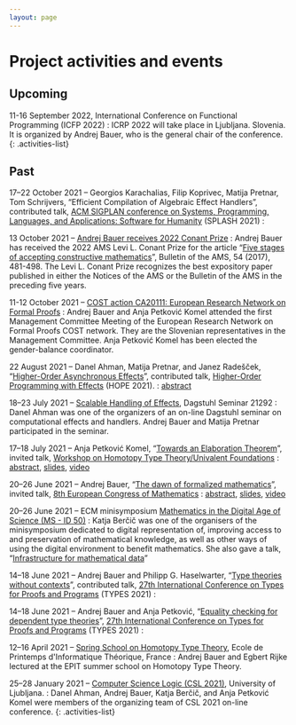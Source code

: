 ```yaml
---
layout: page
---
```


# Project activities and events

## Upcoming

11-16 September 2022, International Conference on Functional Programming (ICFP 2022)
: ICRP 2022 will take place in Ljubljana. Slovenia. It is organized by Andrej Bauer, who is the general chair of the conference.
{: .activities-list}

## Past

17–22 October 2021 – Georgios Karachalias, Filip Koprivec, Matija Pretnar, Tom Schrijvers, “Efficient Compilation of Algebraic Effect Handlers”, contributed talk, [ACM SIGPLAN conference on Systems, Programming, Languages, and Applications: Software for Humanity](https://2021.splashcon.org) (SPLASH 2021)
: &nbsp;

13 October 2021 – [Andrej Bauer receives 2022 Conant Prize](https://www.ams.org/news?news_id=6827)
: Andrej Bauer has received the 2022 AMS Levi L. Conant Prize for the article “[Five stages of accepting constructive mathematics](https://www.ams.org/journals/bull/2017-54-03/S0273-0979-2016-01556-4/)”, Bulletin of the AMS, 54 (2017), 481-498. The Levi L. Conant Prize recognizes the best expository paper published in either the Notices of the AMS or the Bulletin of the AMS in the preceding five years.

11-12 October 2021 – [COST action CA20111: European Research Network on Formal Proofs](https://europroofnet.github.io)
: Andrej Bauer and Anja Petković Komel attended the first Management Committee Meeting of the European Research Network on Formal Proofs COST network. They are the Slovenian representatives in the Management Committee. Anja Petković Komel has been elected the gender-balance coordinator.

22 August 2021 – Danel Ahman, Matija Pretnar, and Janez Radešček, “[Higher-Order Asynchronous Effects](https://danel.ahman.ee/papers/hope21.pdf)”, contributed talk, [Higher-Order Programming with Effects](https://icfp21.sigplan.org/home/hope-2021)  (HOPE 2021).
: [abstract](https://danel.ahman.ee/papers/hope21.pdf)

18–23 July 2021 – [Scalable Handling of Effects](https://www.dagstuhl.de/21292), Dagstuhl Seminar 21292
: Danel Ahman was one of the organizers of an on-line Dagstuhl seminar on computational effects and handlers. Andrej Bauer and Matija Pretnar participated in the seminar.

17–18 July 2021 – Anja Petković Komel, “[Towards an Elaboration Theorem](https://youtu.be/Rxe7Bk3f5D4)”, invited talk, [Workshop on Homotopy Type Theory/Univalent Foundations](https://hott-uf.github.io/2021/)
: [abstract](https://hott-uf.github.io/2021/petkovic-komel.txt), [slides](https://www.icloud.com/keynote/0xQo428lRzMDGsGxDSe-jIUUQ#ElaborationTheorem), [video](https://youtu.be/Rxe7Bk3f5D4)

20–26 June 2021 – Andrej Bauer, “[The dawn of formalized mathematics](https://www.youtube.com/watch?v=Z500sma3h90)”, invited talk, [8th European Congress of Mathematics](https://8ecm.si)
: [abstract](https://8ecm.si/system/admin/abstracts/pdfs/000/001/117/original/andrej-bauer.pdf?1626163987), [slides](https://8ecm.si/system/admin/abstracts/presentations/000/001/117/original/the-dawn-of-formalized-mathematics.pdf?1626163986), [video](https://www.youtube.com/watch?v=Z500sma3h90)

20–26 June 2021 – ECM minisymposium [Mathematics in the Digital Age of Science (MS - ID 50)](https://www.8ecm.si/minisymposia)
: Katja Berčič was one of the organisers of the minisymposium dedicated to digital representation of, improving access to and preservation of mathematical knowledge, as well as other ways of using the digital environment to benefit mathematics. She also gave a talk, “[Infrastructure for mathematical data](https://8ecm.si/system/admin/abstracts/pdfs/000/001/020/original/katja-bercic.pdf?1619882418)”

14–18 June 2021 – Andrej Bauer and Philipp G. Haselwarter, “[Type theories without contexts](https://types21.liacs.nl/download/type-theories-without-contexts/)”, contributed talk, [27th International Conference on Types for Proofs and Programs](https://types21.liacs.nl) (TYPES 2021)
: &nbsp;

14–18 June 2021 – Andrej Bauer and Anja Petković, “[Equality checking for dependent type theories](https://types21.liacs.nl/download/equality-checking-for-dependent-type-theories/)”, [27th International Conference on Types for Proofs and Programs](https://types21.liacs.nl) (TYPES 2021)
: &nbsp;

12–16 April 2021 – [Spring School on Homotopy Type Theory](https://epit2020cnrs.inria.fr), Ecole de Printemps d'Informatique Théorique, France
: Andrej Bauer and Egbert Rijke lectured at the EPIT summer school on Homotopy Type Theory.

25–28 January 2021 – [Computer Science Logic (CSL 2021)](https://csl2021.fmf.uni-lj.si), University of Ljubljana.
: Danel Ahman, Andrej Bauer, Katja Berčič, and Anja Petković Komel were members of the organizing team of CSL 2021 on-line conference.
{: .activities-list}
